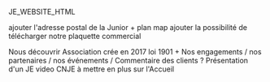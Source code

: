 JE_WEBSITE_HTML

ajouter l'adresse postal de la Junior + plan map
ajouter la possibilité de télécharger notre plaquette commercial

Nous découvrir
Association crée en 2017 loi 1901 +
Nos engagements / nos partenaires / nos événements / Commentaire des clients ?
Présentation d'un JE video CNJE à mettre en plus sur l'Accueil
